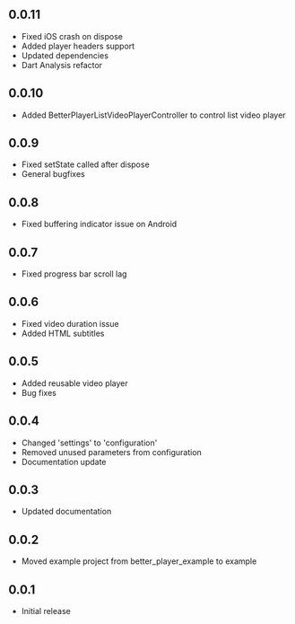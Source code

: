 ## 0.0.11
* Fixed iOS crash on dispose
* Added player headers support
* Updated dependencies
* Dart Analysis refactor

## 0.0.10
* Added BetterPlayerListVideoPlayerController to control list video player

## 0.0.9
* Fixed setState called after dispose
* General bugfixes

## 0.0.8
* Fixed buffering indicator issue on Android

## 0.0.7
* Fixed progress bar scroll lag

## 0.0.6
* Fixed video duration issue
* Added HTML subtitles

## 0.0.5
* Added reusable video player
* Bug fixes

## 0.0.4
* Changed 'settings' to 'configuration'
* Removed unused parameters from configuration
* Documentation update

## 0.0.3
* Updated documentation

## 0.0.2
* Moved example project from better_player_example to example

## 0.0.1

* Initial release
